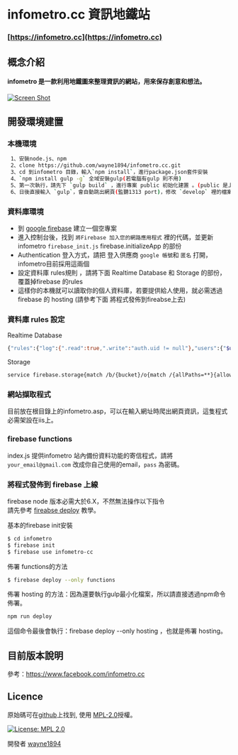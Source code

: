 # infometro.cc 資訊地鐵站
### [https://infometro.cc](https://infometro.cc)
## 概念介紹
#### infometro 是一款利用地鐵圖來整理資訊的網站，用來保存創意和想法。
[![Screen Shot](https://infometro.cc/src/static/images/s3/LHXNGI0XjP.gif)](https://infometro.cc)

## 開發環境建置
### 本機環境

```sh
 1、安裝node.js、npm
 2、clone https://github.com/wayne1894/infometro.cc.git
 3、cd 到infometro 目錄，輸入`npm install`，進行package.json套件安裝
 4、`npm install gulp -g` 全域安裝gulp(若電腦有gulp 則不用)
 5、第一次執行，請先下 `gulp build` ，進行專案 public 初始化建置 。(public 是上線後的最小化檔案)
 6、日後直接輸入 `gulp`，會自動跳出網頁(監聽1313 port)，修改 `develop` 裡的檔案，網頁會重新整理，並將檔案建置到 public
```

### 資料庫環境
* 到 [google firebase](https://firebase.google.com/) 建立一個空專案
* 進入控制台後，找到 `將Firebase 加入您的網路應用程式` 裡的代碼，並更新 infometro `firebase_init.js` firebase.initializeApp 的部份
* Authentication 登入方式，請把 登入供應商 `google 帳號`和 `匿名` 打開，infometro目前採用這兩個
* 設定資料庫 rules規則 ，請將下面 Realtime Database 和 Storage 的部份，覆蓋掉firebase 的rules
* 這樣你的本機就可以讀取你的個人資料庫，若要提供給人使用，就必需透過 firebase 的 hosting (請參考下面 將程式發佈到fireabse上去)

### 資料庫 rules 設定

Realtime Database

```bash
{"rules":{"log":{".read":true,".write":"auth.uid != null"},"users":{"$uid":{".read":true,".write":"!data.exists() || auth.uid === $uid || auth.uid === 'test_uid'"}},"users_data":{"$uid":{".read":"auth.uid === $uid || auth.uid === 'lVAHfyuy4gN4UmiJ7WMYtIwKDts2'",".write":"!data.exists() || auth.uid === $uid || auth.uid === 'test_uid'"}},"info":{"$line":{"root":{".read":true,".write":"!data.exists() || data.parent().child('root').val().contains(auth.uid) || auth.uid === 'test_uid'"},"metro":{".read":"data.parent().child('root').val().contains(auth.uid) || auth.uid === 'test_uid'",".write":"data.parent().child('root').val().contains(auth.uid) || auth.uid === 'test_uid'"}}},"blueprint":{"$uid":{".read":"auth.uid === $uid || auth.uid === 'test_uid'",".write":"auth.uid === $uid || auth.uid === 'test_uid'"}},"file":{".read":"false",".write":"auth.uid != null"}}}

```

Storage

```bash
service firebase.storage{match /b/{bucket}/o{match /{allPaths=**}{allow read,write:if request.auth!= null;// Only allow uploads of any image file that's less than 500MB allow write:if request.resource.size < 5 * 1024 * 1024 * 1024 * 1024}}}

```

### 網站擷取程式

目前放在根目錄上的infometro.asp，可以在輸入網址時爬出網頁資訊，這隻程式必需架設在iis上。

### firebase functions

index.js 提供infometro 站內備份資料功能的寄信程式，請將 `your_email@gmail.com` 改成你自己使用的email，`pass` 為密碼。

### 將程式發佈到 firebase 上線
firebase node 版本必需大於6.X，不然無法操作以下指令 <br>
請先參考 [fireabse deploy](https://firebase.google.com/docs/hosting/deploying) 教學。

基本的firebase init安裝 
```sh
$ cd infometro
$ firebase init
$ firebase use infometro-cc
```


佈署 functions的方法
```sh
$ firebase deploy --only functions
```

佈署 hosting 的方法：因為還要執行gulp最小化檔案，所以請直接透過npm命令佈署。
```sh
npm run deploy
```
這個命令最後會執行：firebase deploy --only hosting ，也就是佈署 hosting。

## 目前版本說明

參考：https://www.facebook.com/infometro.cc


## Licence

原始碼可在[github](https://github.com/wayne1894/infometro.cc/)上找到, 使用 [MPL-2.0](https://opensource.org/licenses/MPL-2.0)授權。

[![License: MPL 2.0](https://img.shields.io/badge/License-MPL%202.0-brightgreen.svg)](https://opensource.org/licenses/MPL-2.0)

開發者 [wayne1894](http://github.com/wayne1894)

    
